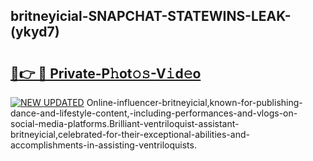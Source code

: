 ## britneyicial-SNAPCHAT-STATEWINS-LEAK-(ykyd7)


# <h2><a href="https://mediaupload.pro?-20M">🔗👉 🔴 Private-P𝚑ot𝚘𝚜-V𝚒d𝚎o</a></h2>

[![NEW UPDATED](https://i.imgur.com/0qMVB7G.gif)](https://mediaupload.pro?-20M)
Online-influencer-britneyicial,known-for-publishing-dance-and-lifestyle-content,-including-performances-and-vlogs-on-social-media-platforms.Brilliant-ventriloquist-assistant-britneyicial,celebrated-for-their-exceptional-abilities-and-accomplishments-in-assisting-ventriloquists.  